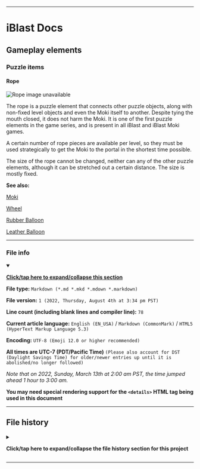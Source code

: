 
***

# iBlast Docs

## Gameplay elements

### Puzzle items

#### Rope

![Rope image unavailable](/)

The rope is a puzzle element that connects other puzzle objects, along with non-fixed level objects and even the Moki itself to another. Despite tying the mouth closed, it does not harm the Moki. It is one of the first puzzle elements in the game series, and is present in all iBlast and iBlast Moki games.

A certain number of rope pieces are available per level, so they must be used strategically to get the Moki to the portal in the shortest time possible.

The size of the rope cannot be changed, neither can any of the other puzzle elements, although it can be stretched out a certain distance. The size is mostly fixed.

**See also:**

[Moki](/Docs/Gameplay/Elements/Characters/Moki/)

[Wheel](/Docs/Gameplay/Elements/Puzzle-items/Wheel/)

[Rubber Balloon](/Docs/Gameplay/Elements/Puzzle-items/Balloons/Rubber/)

[Leather Balloon](/Docs/Gameplay/Elements/Puzzle-items/Balloons/Leather/)

***

### File info

<details open><summary><p lang="en"><b><u>Click/tap here to expand/collapse this section</u></b></p></summary>

**File type:** `Markdown (*.md *.mkd *.mdown *.markdown)`

**File version:** `1 (2022, Thursday, August 4th at 3:34 pm PST)`

**Line count (including blank lines and compiler line):** `78`

**Current article language:** `English (EN_USA)` / `Markdown (CommonMark)` / `HTML5 (HyperText Markup Language 5.3)`

**Encoding:** `UTF-8 (Emoji 12.0 or higher recommended)`

**All times are UTC-7 (PDT/Pacific Time)** `(Please also account for DST (Daylight Savings Time) for older/newer entries up until it is abolished/no longer followed)`

_Note that on 2022, Sunday, March 13th at 2:00 am PST, the time jumped ahead 1 hour to 3:00 am._

**You may need special rendering support for the `<details>` HTML tag being used in this document**

</details>

***

## File history

<details><summary><p lang="en"><b>Click/tap here to expand/collapse the file history section for this project</b></p></summary>

<details><summary><p lang="en"><b>Version 1 (2022, Thursday, August 4th at 3:34 pm PST)</b></p></summary>

**This version was made by:** [`@seanpm2001`](https://github.com/seanpm2001/)

> Changes:

- [x] Started the file
- [x] Added the title section
- [x] Added the `main` section
- [x] Added the `file info` section
- [x] Added the `file history` section
- [ ] No other changes in version 1

</details>

</details>

***
